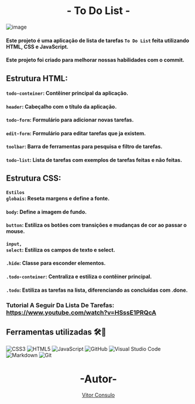 <h1 align="center">- To Do List -</h1>

![image](https://github.com/ConsuloVitor/To-Do-List/assets/159435982/8910988d-f9ea-42e3-9a5e-d5415d7687af)

#### Este projeto é uma aplicação de lista de tarefas <code>To Do List</code> feita utilizando HTML, CSS e JavaScript.
#### Este projeto foi criado para melhorar nossas habilidades com o commit.



## Estrutura HTML:
#### <code>todo-conteiner</code>: Contêiner principal da aplicação.

#### <code>header</code>: Cabeçalho com o título da aplicação.

#### <code>todo-form</code>: Formulário para adicionar novas tarefas.

#### <code>edit-form</code>: Formulário para editar tarefas que ja existem.

#### <code>toolbar</code>: Barra de ferramentas para pesquisa e filtro de tarefas.

#### <code>todo-list</code>: Lista de tarefas com exemplos de tarefas feitas e não feitas.


## Estrutura CSS:

#### <code>Estilos globais</code>: Reseta margens e define a fonte.

#### <code>body</code>: Define a imagem de fundo.

#### <code>button</code>: Estiliza os botões com transições e mudanças de cor ao passar o mouse.

#### <code>input, select</code>: Estiliza os campos de texto e select.

#### <code>.hide</code>: Classe para esconder elementos.

#### <code>.todo-conteiner</code>: Centraliza e estiliza o contêiner principal.

#### <code>.todo</code>: Estiliza as tarefas na lista, diferenciando as concluídas com .done.




### Tutorial A Seguir Da Lista De Tarefas: https://www.youtube.com/watch?v=HSssE1PRQcA 


## Ferramentas utilizadas 🛠️🔧
![CSS3](https://camo.githubusercontent.com/472c222e8f240a48ae51cd9b082a1b857be809dcd851a25150890c2da50c13a5/68747470733a2f2f696d672e736869656c64732e696f2f62616467652f435353332d3135373242363f7374796c653d666f722d7468652d6261646765266c6f676f3d63737333266c6f676f436f6c6f723d7768697465)
![HTML5](https://img.shields.io/badge/HTML5-E34F26?style=for-the-badge&logo=html5&logoColor=white)
![JavaScript](https://img.shields.io/badge/JavaScript-F7DF1E?style=for-the-badge&logo=javascript&logoColor=white)
![GitHub](https://img.shields.io/badge/GitHub-181717?style=for-the-badge&logo=github&logoColor=white)
![Visual Studio Code](https://img.shields.io/badge/Visual_Studio_Code-0078d7?style=for-the-badge&logo=visual-studio-code&logoColor=white)
![Markdown](https://img.shields.io/badge/Markdown-000000?style=for-the-badge&logo=markdown&logoColor=white)
![Git](https://img.shields.io/badge/Git-F05032?style=for-the-badge&logo=git&logoColor=white)

#### <h1 align="center">-Autor-</h1>
<p align="center"><a href="https://github.com/ConsuloVitor">Vitor Consulo</a></p>

